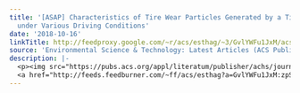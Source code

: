 ```yaml
---
title: '[ASAP] Characteristics of Tire Wear Particles Generated by a Tire Simulator
  under Various Driving Conditions'
date: '2018-10-16'
linkTitle: http://feedproxy.google.com/~r/acs/esthag/~3/GvlYWFu1JxM/acs.est.8b03459
source: 'Environmental Science & Technology: Latest Articles (ACS Publications)'
description: |-
  <p><img src="https://pubs.acs.org/appl/literatum/publisher/achs/journals/content/esthag/0/esthag.ahead-of-print/acs.est.8b03459/20181015/images/medium/es-2018-034597_0008.gif" alt="TOC Graphic"/></p><div><cite>Environmental Science & Technology</cite></div><div>DOI: 10.1021/acs.est.8b03459</div><div class="feedflare">
  <a href="http://feeds.feedburner.com/~ff/acs/esthag?a=GvlYWFu1JxM:zpStc-ezrOg:yIl2AUoC8zA"><img src="http://feeds.feedburner.com/~ff/acs/esthag?d=yIl2AUoC8zA" border="0"></img></a>
---
```

